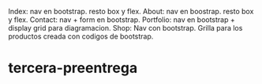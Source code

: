 Index: nav en bootstrap. resto box y flex. 
About: nav en boostrap. resto box y flex.
Contact: nav + form en bootstrap.
Portfolio: nav en bootstrap + display grid para diagramacion.
Shop: Nav con bootstrap. Grilla para los productos creada con codigos de bootstrap. 
# tercera-preentrega
